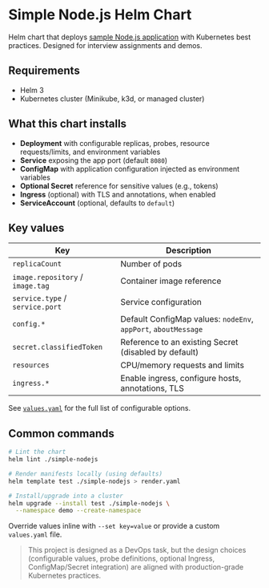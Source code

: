 # Simple Node.js Helm Chart

Helm chart that deploys [sample Node.js application](../app) with Kubernetes best practices.
Designed for interview assignments and demos.

## Requirements

- Helm 3
- Kubernetes cluster (Minikube, k3d, or managed cluster)

## What this chart installs

- **Deployment** with configurable replicas, probes, resource requests/limits, and environment variables
- **Service** exposing the app port (default `8080`)
- **ConfigMap** with application configuration injected as environment variables
- **Optional Secret** reference for sensitive values (e.g., tokens)
- **Ingress** (optional) with TLS and annotations, when enabled
- **ServiceAccount** (optional, defaults to `default`)

## Key values

| Key | Description |
| --- | ----------- |
| `replicaCount` | Number of pods |
| `image.repository` / `image.tag` | Container image reference |
| `service.type` / `service.port`  | Service configuration |
| `config.*` | Default ConfigMap values: `nodeEnv`, `appPort`, `aboutMessage` |
| `secret.classifiedToken` | Reference to an existing Secret (disabled by default) |
| `resources` | CPU/memory requests and limits |
| `ingress.*` | Enable ingress, configure hosts, annotations, TLS |

See [`values.yaml`](./values.yaml) for the full list of configurable options.

## Common commands

```bash
# Lint the chart
helm lint ./simple-nodejs

# Render manifests locally (using defaults)
helm template test ./simple-nodejs > render.yaml

# Install/upgrade into a cluster
helm upgrade --install test ./simple-nodejs \
  --namespace demo --create-namespace
```

Override values inline with `--set key=value` or provide a custom `values.yaml` file.

> This project is designed as a DevOps task, but the design choices (configurable values, probe definitions, optional Ingress, ConfigMap/Secret integration) are aligned with production-grade Kubernetes practices.
